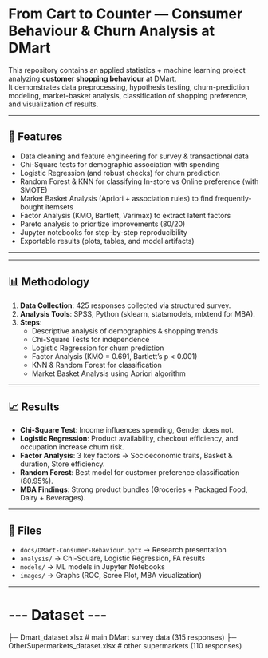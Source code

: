 # From Cart to Counter — Consumer Behaviour & Churn Analysis at DMart

This repository contains an applied statistics + machine learning project analyzing **customer shopping behaviour** at DMart.  
It demonstrates data preprocessing, hypothesis testing, churn-prediction modeling, market-basket analysis, classification of shopping preference, and visualization of results.

---

## 📌 Features
- Data cleaning and feature engineering for survey & transactional data  
- Chi-Square tests for demographic association with spending  
- Logistic Regression (and robust checks) for churn prediction  
- Random Forest & KNN for classifying In-store vs Online preference (with SMOTE)  
- Market Basket Analysis (Apriori + association rules) to find frequently-bought itemsets  
- Factor Analysis (KMO, Bartlett, Varimax) to extract latent factors  
- Pareto analysis to prioritize improvements (80/20)  
- Jupyter notebooks for step-by-step reproducibility  
- Exportable results (plots, tables, and model artifacts)

---


---

## 📊 Methodology
1. **Data Collection**: 425 responses collected via structured survey.  
2. **Analysis Tools**: SPSS, Python (sklearn, statsmodels, mlxtend for MBA).  
3. **Steps**:
   - Descriptive analysis of demographics & shopping trends  
   - Chi-Square Tests for independence  
   - Logistic Regression for churn prediction  
   - Factor Analysis (KMO = 0.691, Bartlett’s p < 0.001)  
   - KNN & Random Forest for classification  
   - Market Basket Analysis using Apriori algorithm  

---

## 📈 Results
- **Chi-Square Test**: Income influences spending, Gender does not.  
- **Logistic Regression**: Product availability, checkout efficiency, and occupation increase churn risk.  
- **Factor Analysis**: 3 key factors → Socioeconomic traits, Basket & duration, Store efficiency.  
- **Random Forest**: Best model for customer preference classification (80.95%).  
- **MBA Findings**: Strong product bundles (Groceries + Packaged Food, Dairy + Beverages).  

---

## 📑 Files
- `docs/DMart-Consumer-Behaviour.pptx` → Research presentation  
- `analysis/` → Chi-Square, Logistic Regression, FA results  
- `models/` → ML models in Jupyter Notebooks  
- `images/` → Graphs (ROC, Scree Plot, MBA visualization)  

---


# --- Dataset ---
├─ Dmart_dataset.xlsx # main DMart survey data (315 responses)
├─ OtherSupermarkets_dataset.xlsx # other supermarkets (110 responses)


